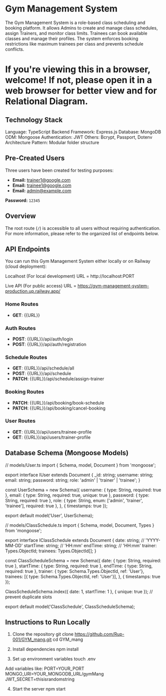 # Gym Management System

The Gym Management System is a role-based class scheduling and booking platform. It allows Admins to create and manage class schedules, assign Trainers, and monitor class limits. Trainees can book available classes and manage their profiles. The system enforces booking restrictions like maximum trainees per class and prevents schedule conflicts.

# If you're viewing this in a browser, welcome! If not, please open it in a web browser for better view and for Relational Diagram.

## Technology Stack

Language: TypeScript
Backend Framework: Express.js
Database: MongoDB
ODM: Mongoose
Authentication: JWT
Others: Bcrypt, Passport, Dotenv
Architecture Pattern: Modular folder structure

## Pre-Created Users
Three users have been created for testing purposes:

- **Email:** trainer1@google.com  
- **Email:** trainee1@google.com
- **Email:** admin@example.com

**Password:** `12345`

## Overview
The root route (`/`) is accessible to all users without requiring authentication. For more information, please refer to the organized list of endpoints below.

## API Endpoints

You can run this Gym Management System either locally or on Railway (cloud deployment):

Localhost (For local development)
URL = http://localhost:PORT

Live API (For public access)
URL = https://gym-management-system-production.up.railway.app/

### Home Routes


- **GET**: {{URL}}

### Auth Routes
- **POST**: {{URL}}/api/auth/login
- **POST**: {{URL}}/api/auth/registration

### Schedule Routes
- **GET**:  {{URL}}/api/schedule/all
- **POST**:  {{URL}}/api/schedule
- **PATCH**:  {{URL}}/api/schedule/assign-trainer

### Booking Routes
- **PATCH**: {{URL}}/api/booking/book-schedule
- **PATCH**: {{URL}}/api/booking/cancel-booking

### User Routes
- **GET**: {{URL}}/api/users/trainee-profile
- **GET**: {{URL}}/api/users/trainer-profile

##  Database Schema (Mongoose Models)

// models/User.ts
import { Schema, model, Document } from 'mongoose';

export interface IUser extends Document {
  _id: string;
  username: string;
  email: string;
  password: string;
  role: 'admin' | 'trainer' | 'trainee';
}

const UserSchema = new Schema<IUser>({
  username: { type: String, required: true },
  email: { type: String, required: true, unique: true },
  password: { type: String, required: true },
  role: { type: String, enum: ['admin', 'trainer', 'trainee'], required: true },
}, { timestamps: true });

export default model<IUser>('User', UserSchema);

// models/ClassSchedule.ts
import { Schema, model, Document, Types } from 'mongoose';

export interface IClassSchedule extends Document {
  date: string; // 'YYYY-MM-DD'
  startTime: string; // 'HH:mm'
  endTime: string;   // 'HH:mm'
  trainer: Types.ObjectId;
  trainees: Types.ObjectId[];
}

const ClassScheduleSchema = new Schema<IClassSchedule>({
  date: { type: String, required: true },
  startTime: { type: String, required: true },
  endTime: { type: String, required: true },
  trainer: { type: Schema.Types.ObjectId, ref: 'User'},
  trainees: [{ type: Schema.Types.ObjectId, ref: 'User'}],
}, { timestamps: true });

ClassScheduleSchema.index({ date: 1, startTime: 1 }, { unique: true }); // prevent duplicate slots

export default model<IClassSchedule>('ClassSchedule', ClassScheduleSchema);


##  Instructions to Run Locally

1. Clone the repository
git clone https://github.com/Rup-001/GYM_mang.git
cd GYM_mang

2. Install dependencies
npm install

3. Set up environment variables
touch .env

Add variables like:
PORT=YOUR_PORT
MONGO_URI=YOUR_MONGODB_URL/gymMang
JWT_SECRET=thisisrandomstring

4. Start the server
npm start

